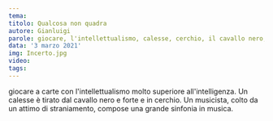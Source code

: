 ```yaml
---
tema: 
titolo: Qualcosa non quadra
autore: Gianluigi
parole: giocare, l'intellettualismo, calesse, cerchio, il cavallo nero, forte, straniamento, sinfonia
data: '3 marzo 2021'
img: Incerto.jpg
video: 
tags: 
---
```

giocare a carte con l'intellettualismo molto superiore all'intelligenza. Un calesse è tirato dal cavallo nero e forte e in cerchio. Un musicista, colto da un attimo di straniamento, compose una grande sinfonia in musica.
